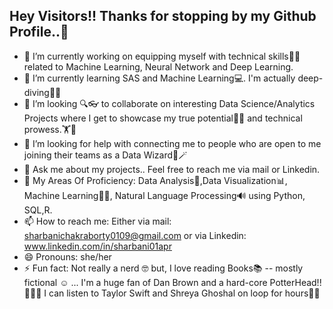 ## Hey Visitors!! Thanks for stopping by my Github Profile..👋


- 🔭 I’m currently working on equipping myself with technical skills👩‍💻 related to Machine Learning, Neural Network and Deep Learning.
- 🌱 I’m currently learning SAS and Machine Learning💻. I'm actually deep-diving🏊‍♀️
- 👯 I’m looking 🔍👓 to collaborate on interesting Data Science/Analytics Projects where I get to showcase my true potential👩‍🎓 and technical prowess.🏋️💪
- 🤔 I’m looking for help with connecting me to people who are open to me joining their teams as a Data Wizard🧙🪄
- 💬 Ask me about my projects.. Feel free to reach me via mail or Linkedin.
- 🤩 My Areas Of Proficiency: Data Analysis🏇,Data Visualization📊, Machine Learning👩‍💻, Natural Language Processing🔊 using Python, SQL,R.
- 📫 How to reach me: Either via mail: sharbanichakraborty0109@gmail.com or via Linkedin: www.linkedin.com/in/sharbani01apr
- 😄 Pronouns: she/her
- ⚡ Fun fact: Not really a nerd 🤓 but, I love reading Books📚 -- mostly fictional ☺️ ... I'm a huge fan of Dan Brown and a hard-core PotterHead!!🧝‍♀️🔮 I can listen to Taylor 
      Swift and Shreya Ghoshal on loop for hours🎸🎶

